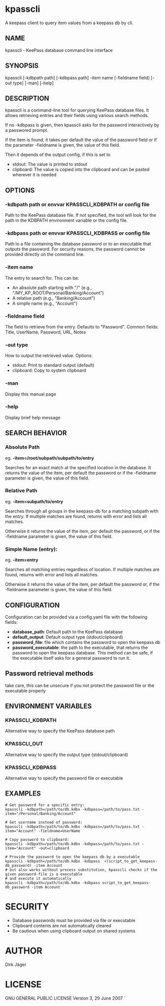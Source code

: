 # kpasscli

A keepass client to query item values from a keepass db by cli.


## NAME
kpasscli - KeePass database command line interface

## SYNOPSIS
kpasscli [-kdbpath path] [-kdbpass path] -item name [-fieldname field] [-out type] [-man] [-help]

## DESCRIPTION
kpasscli is a command-line tool for querying KeePass database files.
It allows retrieving entries and their fields using various search methods.

If no -kdbpass is given, then kpasscli asks for the password interactively by a passwored prompt.

If the item is found, it takes per default the value of the password field or if the parameter -fieldname is given, the value of this field.

Then it depends of the output config, if this is set to
- stdout: The value is printed to stdout
- clipboard: The value is copied into the clipboard and can be pasted wherever it is needed

## OPTIONS

###    -kdbpath path  or envvar KPASSCLI_KDBPATH  or config file
Path to the KeePass database file. If not specified, the tool will look for
the path in the KDBPATH environment variable or the config file.

###    -kdbpass path  or envvar KPASSCLI_KDBPASS  or config file
Path to a file containing the database password or to an executable that outputs the password. For security reasons, the password cannot be provided directly on the command line.

###    -item name
The entry to search for. This can be:
- An absolute path starting with "/" (e.g., "/MY_KP_ROOT/Personal/Banking/Account")
- A relative path (e.g., "Banking/Account")
- A simple name (e.g., "Account")

###    -fieldname field
The field to retrieve from the entry. Defaults to "Password".
Common fields: Title, UserName, Password, URL, Notes

###    -out type
How to output the retrieved value. Options:
- stdout: Print to standard output (default)
- clipboard: Copy to system clipboard

###    -man
Display this manual page

###    -help
Display brief help message

## SEARCH BEHAVIOR
###    Absolute Path
eg. **-item=/root/subpath/subpath/to/entry**

Searches for an exact match at the specified location in the database.
It returns the value of the item, per default the password or if the -fieldname parameter is given, the value of this field.

###    Relative Path
eg. **-item=subpath/to/entry**

Searches through all groups in the keepass-db for a matching subpath with the entry.
If multiple matches are found, returns with error and lists all matches.

Otherwise it returns the value of the item, per default the password, or if the -fieldname parameter is given, the value of this field.

###    Simple Name (entry):
eg.  **-item=entry**

Searches all matching entries regardless of location.
If multiple matches are found, returns with error and lists all matches.

Otherwise it returns the value of the item, per default the password or, if the -fieldname parameter is given, the value of this field.

## CONFIGURATION

Configuration can be provided via a config.yaml file with the following fields:
- **database_path**:       Default path to the KeePass database
- **default_output**:      Default output type (stdout/clipboard)
- **password_file**:       file which contains the password to open the keepass db
- **password_executable**: the path to the executable, that returns the password to open the keepass database.
This method can be safe, if the executable itself asks for a general password to run it.
## Password retrieval methods
take care, this can be unsecure if you not protect the password file
or the executable properly

## ENVIRONMENT VARIABLES
###    KPASSCLI_KDBPATH
Alternative way to specify the KeePass database path
###    KPASSCLI_OUT
Alternative way to specify the output type (stdout/clipboard)
###    KPASSCLI_KDBPASS
Alternative way to specify the password file or executable

## EXAMPLES

    # Get password for a specific entry:
    kpasscli -kdbpath=/path/to/db.kdbx -kdbpass=/path/to/pass.txt -item="/Personal/Banking/Account"

    # Get username instead of password:
    kpasscli -kdbpath=/path/to/db.kdbx -kdbpass=/path/to/pass.txt -item="Account" -fieldname=UserName

    # Copy password to clipboard:
    kpasscli -kdbpath=/path/to/db.kdbx -kdbpass=/path/to/pass.txt -item="Account" -out=clipboard

    # Provide the password to open the keepass db by a executable
    kpasscli -kdbpath=/path/to/db.kdbx -kdbpass  <(script_to_get_keepass-db_password) -item Account
    # but also works without process substitution, kpasscli checks if the given password-file is a executable
    # and execute it automatically
    kpasscli -kdbpath=/path/to/db.kdbx -kdbpass script_to_get_keepass-db_password -item Account

# SECURITY
- Database passwords must be provided via file or executable
- Clipboard contents are not automatically cleared
- Be cautious when using clipboard output on shared systems

# AUTHOR
Dirk Jäger

# LICENSE
GNU GENERAL PUBLIC LICENSE Version 3, 29 June 2007
`
